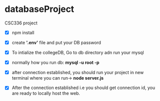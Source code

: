 # databaseProject
CSC336 project

- [x] npm install
- [x] create **'.env'** file and put your DB password
- [x] To intialize the collegeDB, Go to db directory adn run your mysql
- [x] normally how you run db: **mysql -u root -p**
- [x] after connection established, you should run your project in new terminal where you can run-> **node server.js**
- [x] After the connection established i.e you should get connection id, you are ready to locally host the web.



